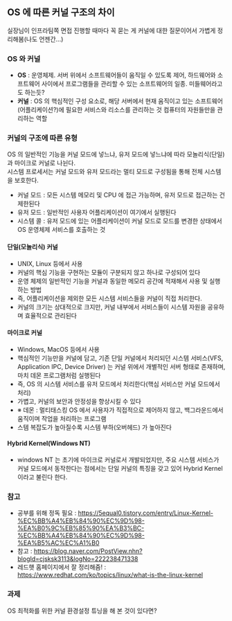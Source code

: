 ## OS 에 따른 커널 구조의 차이

실장님이 인프라팀쪽 면접 진행할 때마다 꼭 묻는 게 커널에 대한 질문이어서 가볍게 정리해봄(나도 언젠간...)

### OS 와 커널
* **OS** : 운영체제. 서버 위에서 소프트웨어들이 움직일 수 있도록 제어, 하드웨어와 소프트웨어 사이에서 프로그램들을 관리할 수 있는 소프트웨어의 일종. 미들웨어라고도 하는듯?
* **커널** : OS 의 핵심적인 구성 요소로, 해당 서버에서 현재 움직이고 있는 소프트웨어(어플리케이션?)에 필요한 서비스와 리소스를 관리하는 것 컴퓨터의 자원들만을 관리하는 역할

### 커널의 구조에 따른 유형
OS 의 일반적인 기능을 커널 모드에 넣느냐, 유저 모드에 넣느냐에 따라 모놀리식(단일)과 마이크로 커널로 나뉜다.  
시스템 프로세서는 커널 모드와 유저 모드라는 멀티 모드로 구성됨을 통해 전체 시스템을 보호한다.

* 커널 모드 : 모든 시스템 메모리 및 CPU 에 접근 가능하며, 유저 모드로 접근하는 건 제한된다
* 유저 모드 : 일반적인 사용자 어플리케이션이 여기에서 실행된다
* 시스템 콜 : 유저 모드에 있는 어플리케이션이 커널 모드로 모드를 변경한 상태에서 OS 운영체제 서비스를 호출하는 것

#### 단일(모놀리식) 커널
- UNIX, Linux 등에서 사용
- 커널의 핵심 기능을 구현하는 모듈이 구분되지 않고 하나로 구성되어 있다
- 운영 체제의 일반적인 기능을 커널과 동일한 메모리 공간에 적재해서 사용 및 실행하는 방법
- 즉, 어플리케이션을 제외한 모든 시스템 서비스들을 커널이 직접 처리한다.
- 커널의 크기는 상대적으로 크지만, 커널 내부에서 서비스들이 시스템 자원을 공유하며 효율적으로 관리된다

#### 마이크로 커널
- Windows, MacOS 등에서 사용
- 핵심적인 기능만을 커널에 담고, 기존 단일 커널에서 처리되던 시스템 서비스(VFS, Application IPC, Device Driver) 는 커널 위에서 개별적인 서버 형태로 존재하며, 마치 데몬 프로그램처럼 실행된다
- 즉, OS 의 시스템 서비스를 유저 모드에서 처리한다(핵심 서비스만 커널 모드에서 처리)
- 가볍고, 커널의 보안과 안정성을 향상시킬 수 있다
- ※ 데몬 : 멀티태스킹 OS 에서 사용자가 직접적으로 제어하지 않고, 백그라운드에서 움직이며 작업을 처리하는 프로그램
- 스템 복잡도가 높아질수록 시스템 부하(오버헤드) 가 높아진다

#### Hybrid Kernel(Windows NT)
- windows NT 는 초기에 마이크로 커널로서 개발되었지만, 주요 시스템 서비스가 커널 모드에서 동작한다는 점에서는 단일 커널의 특징을 갖고 있어 Hybrid Kernel 이라고 불린다 한다.

### 참고
* 공부를 위해 정독 필요 : https://5equal0.tistory.com/entry/Linux-Kernel-%EC%BB%A4%EB%84%90%EC%9D%98-%EA%B0%9C%EB%85%90%EA%B3%BC-%EC%BB%A4%EB%84%90%EC%9D%98-%EA%B5%AC%EC%A1%B0
* 참고 : https://blog.naver.com/PostView.nhn?blogId=cjsksk3113&logNo=222238471338
* 레드햇 홈페이지에서 잘 정리해줌! : https://www.redhat.com/ko/topics/linux/what-is-the-linux-kernel

### 과제
OS 최적화를 위한 커널 환경설정 튜닝을 해 본 것이 있다면?
